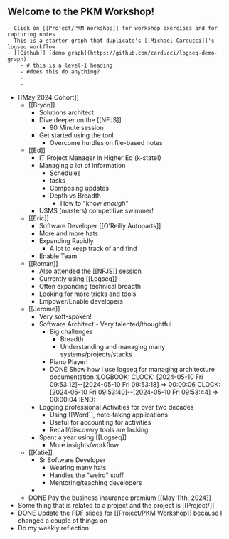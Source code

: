 ## Welcome to the PKM Workshop!
	- Click on [[Project/PKM Workshop]] for workshop exercises and for capturing notes
	- This is a starter graph that duplicate's [[Michael Carducci]]'s logseq workflow
	- [[Github]] [demo graph](https://github.com/carducci/logseq-demo-graph)
		- # this is a level-1 heading
		- #does this do anything?
		-
		-
- [[May 2024 Cohort]]
	- [[Bryon]]
		- Solutions architect
		- Dive deeper on the [[NFJS]]
			- 90 Minute session
		- Get started using the tool
			- Overcome hurdles on file-based notes
	- [[Ed]]
		- IT Project Manager in Higher Ed (k-state!)
		- Managing a lot of information
			- Schedules
			- tasks
			- Composing updates
			- Depth vs Breadth
				- How to "know _enough_"
		- USMS (masters) competitive swimmer!
	- [[Eric]]
		- Software Developer [[O'Reilly Autoparts]]
		- More and more hats
		- Expanding Rapidly
			- A lot to keep track of and find
		- Enable Team
	- [[Roman]]
		- Also attended the [[NFJS]] session
		- Currently using [[Logseq]]
		- Often expanding technical breadth
		- Looking for more tricks and tools
		- Empower/Enable developers
	- [[Jerome]]
		- Very soft-spoken!
		- Software Architect - Very talented/thoughtful
			- Big challenges
				- Breadth
				- Understanding and managing many systems/projects/stacks
			- Piano Player!
			- DONE Show how I use logseq for managing architecture documentation
			  :LOGBOOK:
			  CLOCK: [2024-05-10 Fri 09:53:12]--[2024-05-10 Fri 09:53:18] =>  00:00:06
			  CLOCK: [2024-05-10 Fri 09:53:40]--[2024-05-10 Fri 09:53:44] =>  00:00:04
			  :END:
		- Logging professional Activities for over two decades
			- Using [[Word]], note-taking applications
			- Useful for accounting for activities
			- Recall/discovery tools are lacking
		- Spent a year using [[Logseq]]
			- More insights/workflow
	- [[Katie]]
		- Sr Software Developer
			- Wearing many hats
			- Handles the "weird" stuff
			- Mentoring/teaching developers
		-
	- DONE Pay the business insurance premium [[May 11th, 2024]]
- Some thing that is related to a project and the project is [[Project/]]
- DONE Update the PDF slides for [[Project/PKM Workshop]] because I changed a couple of things on
- Do my weekly reflection